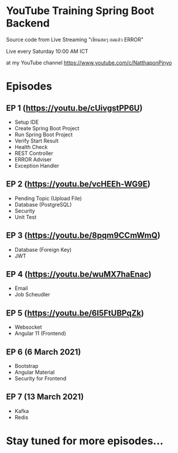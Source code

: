 # YouTube Training Spring Boot Backend

Source code from Live Streaming "เขียนสดๆ กดแล้ว ERROR" 

Live every Saturday 10:00 AM ICT 

at my YouTube channel https://www.youtube.com/c/NatthaponPinyo

# Episodes

## EP 1 (https://youtu.be/cUivgstPP6U)
- Setup IDE
- Create Spring Boot Project
- Run Spring Boot Project
- Verify Start Result
- Health Check
- REST Controller
- ERROR Adviser
- Exception Handler

## EP 2 (https://youtu.be/vcHEEh-WG9E)
- Pending Topic (Upload File)
- Database (PostgreSQL)
- Security
- Unit Test

## EP 3 (https://youtu.be/8pqm9CCmWmQ)
- Database (Foreign Key)
- JWT

## EP 4 (https://youtu.be/wuMX7haEnac)
- Email
- Job Scheudler

## EP 5 (https://youtu.be/6l5FtUBPqZk)
- Websocket
- Angular 11 (Frontend)

## EP 6 (6 March 2021)
- Bootstrap
- Angular Material  
- Security for Frontend

## EP 7 (13 March 2021)
- Kafka
- Redis

# Stay tuned for more episodes...
